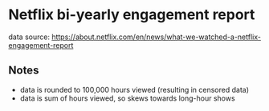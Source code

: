 # Netflix bi-yearly engagement report 

data source: https://about.netflix.com/en/news/what-we-watched-a-netflix-engagement-report 

## Notes

- data is rounded to 100,000 hours viewed (resulting in censored data)
- data is sum of hours viewed, so skews towards long-hour shows 